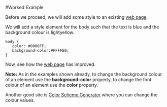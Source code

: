 #Worked Example

Before we proceed, we will add some style to an existing <a href="archives/Class Htmls/class1.htm" target = "_blank">web page</a>.

We will add a style element for the body such that the text is blue and the background colour is lightyellow.
~~~
body {
   color: #0000FF;
   background-color:#FFFFE0;
}
~~~

Now, see how the <a href="archives/Class Htmls/class1a.htm"  target = "_blank">web page</a> has improved.

**Note:** As in the examples shown already, to change the background colour of an element use the **background-color** property, to change the font colour of an element use the **color** property.

Another good site is <a href = "http://www.generateit.net/color-schemes/index.php" target="_blank">Color Scheme Generator</a> where you can change the colour values.</p>
